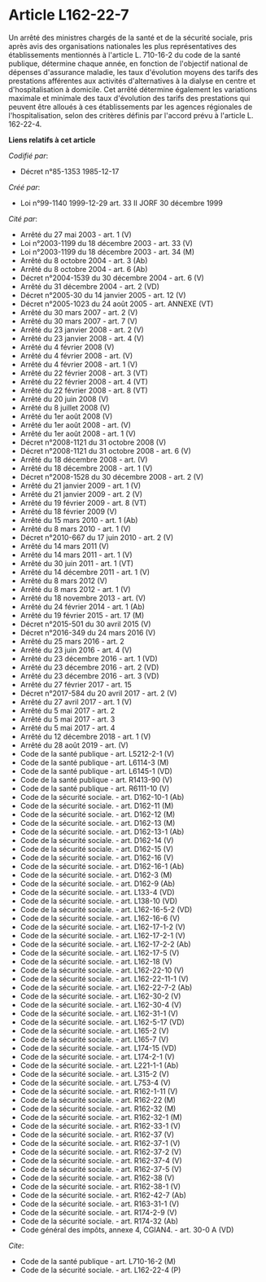 # Article L162-22-7

Un arrêté des ministres chargés de la santé et de la sécurité sociale, pris après avis des organisations nationales les plus
représentatives des établissements mentionnés à l'article L. 710-16-2 du code de la santé publique, détermine chaque année,
en fonction de l'objectif national de dépenses d'assurance maladie, les taux d'évolution moyens des tarifs des prestations
afférentes aux activités d'alternatives à la dialyse en centre et d'hospitalisation à domicile. Cet arrêté détermine
également les variations maximale et minimale des taux d'évolution des tarifs des prestations qui peuvent être alloués à ces
établissements par les agences régionales de l'hospitalisation, selon des critères définis par l'accord prévu à l'article L.
162-22-4.

**Liens relatifs à cet article**

_Codifié par_:

  - Décret n°85-1353 1985-12-17

_Créé par_:

  - Loi n°99-1140 1999-12-29 art. 33 II JORF 30 décembre 1999

_Cité par_:

  - Arrêté du 27 mai 2003 - art. 1 (V)
  - Loi n°2003-1199 du 18 décembre 2003 - art. 33 (V)
  - Loi n°2003-1199 du 18 décembre 2003 - art. 34 (M)
  - Arrêté du 8 octobre 2004 - art. 3 (Ab)
  - Arrêté du 8 octobre 2004 - art. 6 (Ab)
  - Décret n°2004-1539 du 30 décembre 2004 - art. 6 (V)
  - Arrêté du 31 décembre 2004 - art. 2 (VD)
  - Décret n°2005-30 du 14 janvier 2005 - art. 12 (V)
  - Décret n°2005-1023 du 24 août 2005 - art. ANNEXE (VT)
  - Arrêté du 30 mars 2007 - art. 2 (V)
  - Arrêté du 30 mars 2007 - art. 7 (V)
  - Arrêté du 23 janvier 2008 - art. 2 (V)
  - Arrêté du 23 janvier 2008 - art. 4 (V)
  - Arrêté du 4 février 2008 (V)
  - Arrêté du 4 février 2008 - art. (V)
  - Arrêté du 4 février 2008 - art. 1 (V)
  - Arrêté du 22 février 2008 - art. 3 (VT)
  - Arrêté du 22 février 2008 - art. 4 (VT)
  - Arrêté du 22 février 2008 - art. 8 (VT)
  - Arrêté du 20 juin 2008 (V)
  - Arrêté du 8 juillet 2008 (V)
  - Arrêté du 1er août 2008 (V)
  - Arrêté du 1er août 2008 - art. (V)
  - Arrêté du 1er août 2008 - art. 1 (V)
  - Décret n°2008-1121 du 31 octobre 2008 (V)
  - Décret n°2008-1121 du 31 octobre 2008 - art. 6 (V)
  - Arrêté du 18 décembre 2008 - art. (V)
  - Arrêté du 18 décembre 2008 - art. 1 (V)
  - Décret n°2008-1528 du 30 décembre 2008 - art. 2 (V)
  - Arrêté du 21 janvier 2009 - art. 1 (V)
  - Arrêté du 21 janvier 2009 - art. 2 (V)
  - Arrêté du 19 février 2009 - art. 8 (VT)
  - Arrêté du 18 février 2009 (V)
  - Arrêté du 15 mars 2010 - art. 1 (Ab)
  - Arrêté du 8 mars 2010 - art. 1 (V)
  - Décret n°2010-667 du 17 juin 2010 - art. 2 (V)
  - Arrêté du 14 mars 2011 (V)
  - Arrêté du 14 mars 2011 - art. 1 (V)
  - Arrêté du 30 juin 2011 - art. 1 (VT)
  - Arrêté du 14 décembre 2011 - art. 1 (V)
  - Arrêté du 8 mars 2012 (V)
  - Arrêté du 8 mars 2012 - art. 1 (V)
  - Arrêté du 18 novembre 2013 - art. (V)
  - Arrêté du 24 février 2014 - art. 1 (Ab)
  - Arrêté du 19 février 2015 - art. 17 (M)
  - Décret n°2015-501 du 30 avril 2015 (V)
  - Décret n°2016-349 du 24 mars 2016 (V)
  - Arrêté du 25 mars 2016 - art. 2
  - Arrêté du 23 juin 2016 - art. 4 (V)
  - Arrêté du 23 décembre 2016 - art. 1 (VD)
  - Arrêté du 23 décembre 2016 - art. 2 (VD)
  - Arrêté du 23 décembre 2016 - art. 3 (VD)
  - Arrêté du 27 février 2017 - art. 15
  - Décret n°2017-584 du 20 avril 2017 - art. 2 (V)
  - Arrêté du 27 avril 2017 - art. 1 (V)
  - Arrêté du 5 mai 2017 - art. 2
  - Arrêté du 5 mai 2017 - art. 3
  - Arrêté du 5 mai 2017 - art. 4
  - Arrêté du 12 décembre 2018 - art. 1 (V)
  - Arrêté du 28 août 2019 - art. (V)
  - Code de la santé publique - art. L5212-2-1 (V)
  - Code de la santé publique - art. L6114-3 (M)
  - Code de la santé publique - art. L6145-1 (VD)
  - Code de la santé publique - art. R1413-90 (V)
  - Code de la santé publique - art. R6111-10 (V)
  - Code de la sécurité sociale. - art. D162-10-1 (Ab)
  - Code de la sécurité sociale. - art. D162-11 (M)
  - Code de la sécurité sociale. - art. D162-12 (M)
  - Code de la sécurité sociale. - art. D162-13 (M)
  - Code de la sécurité sociale. - art. D162-13-1 (Ab)
  - Code de la sécurité sociale. - art. D162-14 (V)
  - Code de la sécurité sociale. - art. D162-15 (V)
  - Code de la sécurité sociale. - art. D162-16 (V)
  - Code de la sécurité sociale. - art. D162-16-1 (Ab)
  - Code de la sécurité sociale. - art. D162-3 (M)
  - Code de la sécurité sociale. - art. D162-9 (Ab)
  - Code de la sécurité sociale. - art. L133-4 (VD)
  - Code de la sécurité sociale. - art. L138-10 (VD)
  - Code de la sécurité sociale. - art. L162-16-5-2 (VD)
  - Code de la sécurité sociale. - art. L162-16-6 (V)
  - Code de la sécurité sociale. - art. L162-17-1-2 (V)
  - Code de la sécurité sociale. - art. L162-17-2-1 (V)
  - Code de la sécurité sociale. - art. L162-17-2-2 (Ab)
  - Code de la sécurité sociale. - art. L162-17-5 (V)
  - Code de la sécurité sociale. - art. L162-18 (V)
  - Code de la sécurité sociale. - art. L162-22-10 (V)
  - Code de la sécurité sociale. - art. L162-22-11-1 (V)
  - Code de la sécurité sociale. - art. L162-22-7-2 (Ab)
  - Code de la sécurité sociale. - art. L162-30-2 (V)
  - Code de la sécurité sociale. - art. L162-30-4 (V)
  - Code de la sécurité sociale. - art. L162-31-1 (V)
  - Code de la sécurité sociale. - art. L162-5-17 (VD)
  - Code de la sécurité sociale. - art. L165-2 (V)
  - Code de la sécurité sociale. - art. L165-7 (V)
  - Code de la sécurité sociale. - art. L174-15 (VD)
  - Code de la sécurité sociale. - art. L174-2-1 (V)
  - Code de la sécurité sociale. - art. L221-1-1 (Ab)
  - Code de la sécurité sociale. - art. L315-2 (V)
  - Code de la sécurité sociale. - art. L753-4 (V)
  - Code de la sécurité sociale. - art. R162-1-11 (V)
  - Code de la sécurité sociale. - art. R162-22 (M)
  - Code de la sécurité sociale. - art. R162-32 (M)
  - Code de la sécurité sociale. - art. R162-32-1 (M)
  - Code de la sécurité sociale. - art. R162-33-1 (V)
  - Code de la sécurité sociale. - art. R162-37 (V)
  - Code de la sécurité sociale. - art. R162-37-1 (V)
  - Code de la sécurité sociale. - art. R162-37-2 (V)
  - Code de la sécurité sociale. - art. R162-37-4 (V)
  - Code de la sécurité sociale. - art. R162-37-5 (V)
  - Code de la sécurité sociale. - art. R162-38 (V)
  - Code de la sécurité sociale. - art. R162-38-1 (V)
  - Code de la sécurité sociale. - art. R162-42-7 (Ab)
  - Code de la sécurité sociale. - art. R163-31-1 (V)
  - Code de la sécurité sociale. - art. R174-2-9 (V)
  - Code de la sécurité sociale. - art. R174-32 (Ab)
  - Code général des impôts, annexe 4, CGIAN4. - art. 30-0 A (VD)

_Cite_:

  - Code de la santé publique - art. L710-16-2 (M)
  - Code de la sécurité sociale. - art. L162-22-4 (P)
